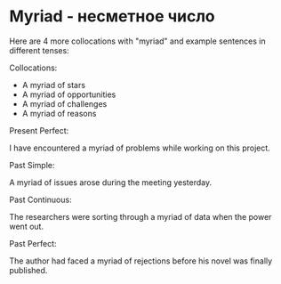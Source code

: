 # Myriad - несметное число

Here are 4 more collocations with "myriad" and example sentences in different tenses:

Collocations:

- A myriad of stars
- A myriad of opportunities
- A myriad of challenges
- A myriad of reasons

Present Perfect:

I have encountered a myriad of problems while working on this project.

Past Simple:

A myriad of issues arose during the meeting yesterday.

Past Continuous:

The researchers were sorting through a myriad of data when the power went out.

Past Perfect:

The author had faced a myriad of rejections before his novel was finally published.
